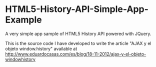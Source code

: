 HTML5-History-API-Simple-App-Example
====================================

A very simple app sample of HTML5 History API powered with JQuery.

This is the source code I have developed to write the article "AJAX y el objeto window.history" available at http://www.eduardocasas.com/es/blog/18-11-2012/ajax-y-el-objeto-windowhistory
